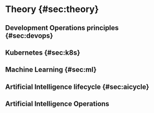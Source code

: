 

# Theory {#sec:theory}

## Development Operations principles {#sec:devops}

## Kubernetes {#sec:k8s}

## Machine Learning {#sec:ml}

## Artificial Intelligence lifecycle {#sec:aicycle}

## Artificial Intelligence Operations
